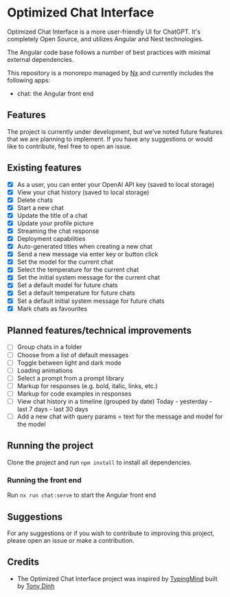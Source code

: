 # Optimized Chat Interface

Optimized Chat Interface is a more user-friendly UI for ChatGPT. It's completely Open Source, and utilizes Angular and Nest technologies.

The Angular code base follows a number of best practices with minimal external dependencies.

This repository is a monorepo managed by [Nx](https://nx.dev) and currently includes the following apps:

- chat: the Angular front end

## Features

The project is currently under development, but we've noted future features that we are planning to implement. If you have any suggestions or would like to contribute, feel free to open an issue.

## Existing features

- [x] As a user, you can enter your OpenAI API key (saved to local storage)
- [x] View your chat history (saved to local storage)
- [x] Delete chats
- [x] Start a new chat
- [x] Update the title of a chat
- [x] Update your profile picture
- [x] Streaming the chat response
- [x] Deployment capabilities
- [x] Auto-generated titles when creating a new chat
- [x] Send a new message via enter key or button click
- [x] Set the model for the current chat
- [x] Select the temperature for the current chat
- [x] Set the initial system message for the current chat
- [x] Set a default model for future chats
- [x] Set a default temperature for future chats
- [x] Set a default initial system message for future chats
- [x] Mark chats as favourites

## Planned features/technical improvements

- [ ] Group chats in a folder
- [ ] Choose from a list of default messages
- [ ] Toggle between light and dark mode
- [ ] Loading animations
- [ ] Select a prompt from a prompt library
- [ ] Markup for responses (e.g. bold, italic, links, etc.)
- [ ] Markup for code examples in responses
- [ ] View chat history in a timeline (grouped by date) Today - yesterday - last 7 days - last 30 days
- [ ] Add a new chat with query params = text for the message and model for the model

## Running the project

Clone the project and run `npm install` to install all dependencies.

### Running the front end

Run `nx run chat:serve` to start the Angular front end

## Suggestions

For any suggestions or if you wish to contribute to improving this project, please open an issue or make a contribution.

## Credits

- The Optimized Chat Interface project was inspired by [TypingMind](https://www.typingmind.com/) built by [Tony Dinh](https://twitter.com/tdinh_me)